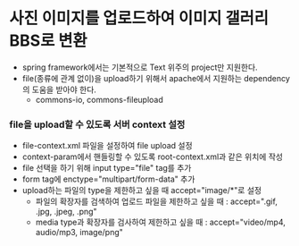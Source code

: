# 사진 이미지를 업로드하여 이미지 갤러리 BBS로 변환
 * spring framework에서는 기본적으로 Text 위주의 project만 지원한다.
 * file(종류에 관계 없이)을 upload하기 위해서 apache에서 지원하는 dependency의 도움을 받아야 한다.
	- commons-io, commons-fileupload

### file을 upload할 수 있도록 서버 context 설정
 * file-context.xml 파일을 설정하여 file upload 설정
 * context-param에서 핸들링할 수 있도록 root-context.xml과 같은 위치에 작성
 * file 선택을 하기 위해 input type="file" tag를 추가
 * form tag에 enctype="multipart/form-data" 추가
 * upload하는 파일의 type을 제한하고 싶을 때 accept="image/*"로 설정
	- 파일의 확장자를 검색하여 업로드 파일을 제한하고 싶을 때 : accept=".gif, .jpg, .jpeg, .png"
 	- media type과 확장자를 검사하여 제한하고 싶을 때 : accept="video/mp4, audio/mp3, image/png"
